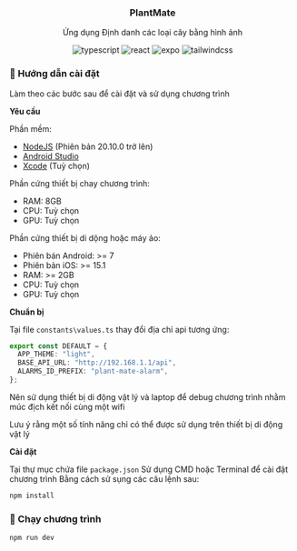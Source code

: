 <div align="center">
  <h3 align="center">PlantMate</h3>
  <p>Ứng dụng Định danh các loại cây bằng hình ảnh</p>

  <div>
    <img src="https://img.shields.io/badge/-Typescript-black?logo=typescript&logoColor=white&color=3178C6" alt="typescript">
    <img src="https://img.shields.io/badge/-React-black?logo=react&logoColor=white&color=61DAFB" alt="react">
    <img src="https://img.shields.io/badge/-Expo-black?logoColor=white&logo=expo&color=E73D2F" alt="expo" />
    <img src="https://img.shields.io/badge/-NativeWind-black?logoColor=white&logo=tailwindcss&color=06B6D4" alt="tailwindcss" />
  </div>
</div>

### <a name="hdcd">🔨 Hướng dẫn cài đặt</a>

Làm theo các bước sau để cài đặt và sử dụng chương trình

**Yêu cầu**

Phần mềm:

- [NodeJS](https://nodejs.org/en/download) (Phiên bản 20.10.0 trở lên)
- [Android Studio](https://developer.android.com/studio)
- [Xcode](https://developer.apple.com/documentation/safari-developer-tools/installing-xcode-and-simulators) (Tuỳ chọn)

Phần cứng thiết bị chay chương trình:

- RAM: 8GB
- CPU: Tuỳ chọn
- GPU: Tuỳ chọn

Phần cứng thiết bị di dộng hoặc máy ảo:

- Phiên bán Android: >= 7
- Phiên bản iOS: >= 15.1
- RAM: >= 2GB
- CPU: Tuỳ chọn
- GPU: Tuỳ chọn

**Chuẩn bị**

Tại file `constants\values.ts` thay đổi địa chỉ api tương ứng:

```typescript
export const DEFAULT = {
  APP_THEME: "light",
  BASE_API_URL: "http://192.168.1.1/api",
  ALARMS_ID_PREFIX: "plant-mate-alarm",
};
```

Nên sử dụng thiết bị di động vật lý và laptop để debug chương trình nhằm múc địch kết nối cùng một wifi

Lưu ý rằng một số tính năng chỉ có thể được sử dụng trên thiết bị di động vật lý

**Cài đặt**

Tại thự mục chứa file `package.json`
Sử dụng CMD hoặc Terminal để cài đặt chương trình
Bằng cách sử sụng các câu lệnh sau:

```bash
npm install
```

### <a name="run">🚀 Chạy chương trình</a>

```bash
npm run dev
```
